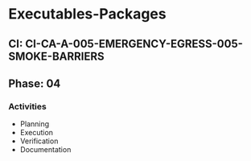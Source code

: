 # Executables-Packages

## CI: CI-CA-A-005-EMERGENCY-EGRESS-005-SMOKE-BARRIERS
## Phase: 04

### Activities
- Planning
- Execution
- Verification
- Documentation
